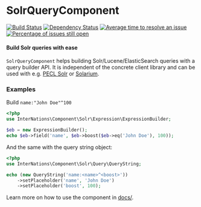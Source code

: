 # SolrQueryComponent
[![Build Status](https://travis-ci.org/InterNations/SolrQueryComponent.svg)](https://travis-ci.org/InterNations/SolrQueryComponent) [![Dependency Status](https://www.versioneye.com/user/projects/5347af01fe0d0720b50000b1/badge.png)](https://www.versioneye.com/user/projects/5347af01fe0d0720b50000b1) [![Average time to resolve an issue](http://isitmaintained.com/badge/resolution/InterNations/SolrQueryComponent.svg)](http://isitmaintained.com/project/InterNations/SolrQueryComponent "Average time to resolve an issue") [![Percentage of issues still open](http://isitmaintained.com/badge/open/InterNations/SolrQueryComponent.svg)](http://isitmaintained.com/project/InterNations/SolrQueryComponent "Percentage of issues still open")
#### Build Solr queries with ease

`SolrQueryComponent` helps building Solr/Lucene/ElasticSearch queries with a query builder API. It is independent of
the concrete client library and can be used with e.g. [PECL Solr](http://pecl.php.net/package/solr) or
[Solarium](http://www.solarium-project.org/).

### Examples

Build `name:"John Doe"^100`

```php
<?php
use InterNations\Component\Solr\Expression\ExpressionBuilder;

$eb = new ExpressionBuilder();
echo $eb->field('name', $eb->boost($eb->eq('John Doe'), 100));
```

And the same with the query string object:

```php
<?php
use InterNations\Component\Solr\Query\QueryString;

echo (new QueryString('name:<name>^<boost>'))
    ->setPlaceholder('name', 'John Doe')
    ->setPlaceholder('boost', 100);
```

Learn more on how to use the component in [docs/](docs).
